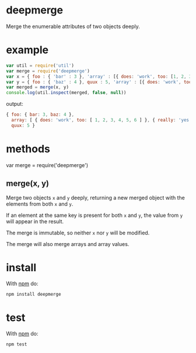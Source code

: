 deepmerge
=========

Merge the enumerable attributes of two objects deeply.

example
=======

```js
var util = require('util')
var merge = require('deepmerge')
var x = { foo : { 'bar' : 3 }, 'array' : [{ does: 'work', too: [1, 2, 3] }] }
var y = { foo : { 'baz' : 4 }, quux : 5, 'array' : [{ does: 'work', too: [4, 5, 6] }, { really: 'yes' }] }
var merged = merge(x, y)
console.log(util.inspect(merged, false, null))
```

output:

```js
{ foo: { bar: 3, baz: 4 },
  array: [ { does: 'work', too: [ 1, 2, 3, 4, 5, 6 ] }, { really: 'yes' } ],
  quux: 5 }
```

methods
=======

var merge = require('deepmerge')

merge(x, y)
-----------

Merge two objects `x` and `y` deeply, returning a new merged object with the
elements from both `x` and `y`.

If an element at the same key is present for both `x` and `y`, the value from
`y` will appear in the result.

The merge is immutable, so neither `x` nor `y` will be modified.

The merge will also merge arrays and array values.

install
=======

With [npm](http://npmjs.org) do:

```
npm install deepmerge
```

test
====

With [npm](http://npmjs.org) do:

```
npm test
```
